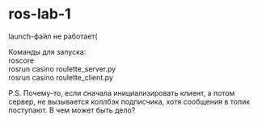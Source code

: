 # ros-lab-1

launch-файл не работает(

Команды для запуска:  
roscore  
rosrun casino roulette_server.py  
rosrun casino roulette_client.py  

P.S. Почему-то, если сначала инициализировать клиент, а потом сервер, не вызывается коллбэк подписчика, хотя сообщения в топик поступают. В чем может быть дело?
